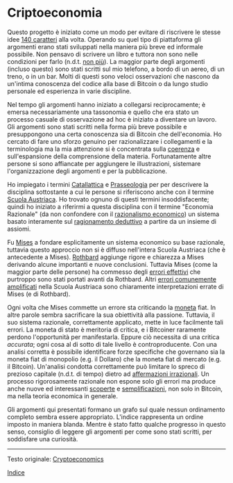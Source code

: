 # Criptoeconomia



Questo progetto è iniziato come un modo per evitare di riscrivere le stesse idee [140 caratteri](https://it.wikipedia.org/wiki/Twitter) alla volta. Operando su quel tipo di piattaforma gli argomenti erano stati sviluppati nella maniera più breve ed informale possibile. Non pensavo di scrivere un libro  e tuttora non sono nelle condizioni per farlo (n.d.t. [non più](https://t.co/AQay3NVXUd?amp=1)). La maggior parte degli argomenti (incluso questo) sono stati scritti sul mio telefono, a bordo di un aereo, di un treno, o in un bar. Molti di questi sono veloci osservazioni che nascono da un'intima conoscenza del codice alla base di Bitcoin o da lungo studio personale ed esperienza in varie discipline.

Nel tempo gli argomenti hanno iniziato a collegarsi reciprocamente; è emersa necessariamente una tassonomia e quello che era stato un processo casuale di osservazione ad hoc è iniziato a diventare un lavoro. Gli argomenti sono stati scritti nella forma più breve possibile e presuppongono una certa conoscenza sia di Bitcoin che dell'economia. Ho cercato di fare uno sforzo genuino per razionalizzare i collegamenti e la terminologia ma la mia attenzione si è concentrata sulla [coerenza](https://it.wikipedia.org/wiki/Coerenza_(logica_matematica)) e sull'espansione della comprensione della materia. Fortunatamente altre persone si sono affiancate per aggiungere le illustrazioni, sistemare l'organizzazione degli argomenti e per la pubblicazione.

Ho impiegato i termini [Catallattica](https://treccani.it/vocabolario/catallattica/) e [Prasseologia](https://it.wikipedia.org/wiki/Prasseologia) per per descrivere la disciplina sottostante a cui le persone si riferiscono anche con il termine [Scuola Austriaca](https://it.wikipedia.org/wiki/Scuola_austriaca). Ho trovato ognuno di questi termini insoddisfacente; quindi ho iniziato a riferirmi a questa disciplina con il termine "Economia Razionale" (da non confondere con il [razionalismo economico](https://it.wikipedia.org/wiki/Max_Weber)) un sistema basato interamente sul [ragionamento deduttivo](https://it.wikipedia.org/wiki/Deduzione) a partire da un insieme di assiomi.

Fu [Mises](https://it.wikipedia.org/wiki/Ludwig_von_Mises) a fondare esplicitamente un sistema economico su base razionale, tuttavia questo approccio non si è diffuso nell'intera Scuola Austriaca (che è antecedente a Mises). [Rothbard](https://it.wikipedia.org/wiki/Murray_Rothbard) aggiunge rigore e chiarezza a Mises derivando alcune importanti e nuove conclusioni. Tuttavia Mises (come la maggior parte delle persone) ha commesso degli [errori effettivi](chapters/ch013-inflation-principle.md) che purtroppo sono stati portati avanti da Rothbard. Altri [errori comunemente amplificati](chapters/ch056-full-reserve-fallacy.md) nella Scuola Austriaca sono chiaramente interpretazioni errate di Mises (e di Rothbard).

Ogni volta che Mises commette un errore sta criticando la [moneta](chapters/ch005-money-taxonomy.md) fiat. In altre parole sembra sacrificare la sua obiettività alla passione. Tuttavia, il suo sistema razionale, correttamente applicato, mette in luce facilmente tali errori. La moneta di stato è meritoria di critica, e i Bitcoiner raramente perdono l'opportunità per manifestarla. Eppure ciò necessita di una critica _accurata_; ogni cosa al di sotto di tale livello è controproducente. Con una analisi corretta è possibile identificare forze specifiche che governano sia la moneta fiat di monopolio (e.g. il Dollaro) che la moneta fiat di mercato (e.g. il Bitcoin). Un'analisi condotta correttamente può limitare lo spreco di prezioso capitale (n.d.t. di tempo) dietro ad [affermazioni irrazionali](ch078-risk-free-return-fallacy.md). Un processo rigorosamente razionale non espone solo  gli errori ma produce anche nuove ed interessanti [scoperte](ch028-censorship-resistance-property.md) e [semplificazioni](ch011-depreciation-principle.md), non solo in Bitcoin, ma nella teoria economica in generale.

Gli argomenti qui presentati formano un grafo sul quale nessun ordinamento completo sembra essere appropriato. L'indice rappresenta un ordine imposto in maniera blanda. Mentre è stato fatto qualche progresso in questo senso, consiglio di leggere gli argomenti per come sono stati scritti, per soddisfare una curiosità.

------

Testo originale: [Cryptoeconomics](https://github.com/libbitcoin/libbitcoin-system/wiki/Cryptoeconomics)

[Indice](/README.md)		



